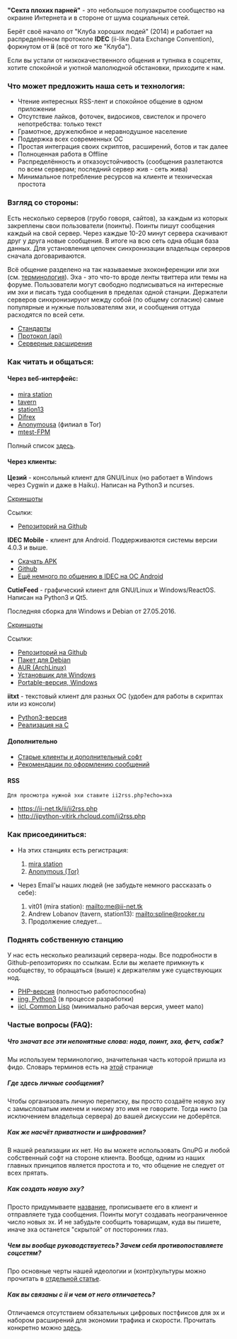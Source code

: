 **"Секта плохих парней"** - это небольшое полузакрытое сообщество на окраине Интернета и в стороне от шума социальных сетей.

Берёт своё начало от "Клуба хороших людей" (2014) и работает на распределённом протоколе **IDEC** (ii-like Data Exchange Convention), форкнутом от **ii** (всё от того же "Клуба").

Если вы устали от низкокачественного общения и тупняка в соцсетях, хотите спокойной и уютной малолюдной обстановки, приходите к нам.

### Что может предложить наша сеть и технология:

* Чтение интересных RSS-лент и спокойное общение в одном приложении
* Отсутствие лайков, фоточек, видосиков, свистелок и прочего непотребства: только текст
* Грамотное, дружелюбное и неравнодушное население
* Поддержка всех современных ОС
* Простая интеграция своих скриптов, расширений, ботов и так далее
* Полноценная работа в Offline
* Распределённость и отказоустойчивость (сообщения разлетаются по всем серверам; последний сервер жив - сеть жива)
* Минимальное потребление ресурсов на клиенте и техническая простота

### Взгляд со стороны:

Есть несколько серверов (грубо говоря, сайтов), за каждым из которых закреплены свои пользователи (поинты). Поинты пишут сообщения каждый на свой сервер. Через каждые 10-20 минут сервера скачивают друг у друга новые сообщения. В итоге на всю сеть одна общая база данных. Для установления цепочек синхронизации владельцы серверов сначала договариваются.

Всё общение разделено на так называемые эхоконференции или эхи (см. [терминология](terminology.md)). Эха - это что-то вроде ленты твиттера или темы на форуме. Пользователи могут свободно подписываться на интересные им эхи и писать туда сообщения в пределах одной станции. Держатели серверов синхронизируют между собой (по общему согласию) самые популярные и нужные пользователям эхи, и сообщения оттуда расходятся по всей сети.

* [Стандарты](standarts.md)
* [Протокол (api)](protocol.md)
* [Серверные расширения](extensions.md)

### Как читать и общаться:

#### Через веб-интерфейс:
* [mira station](https://ii-net.tk/ii/ii-web.php)
* [tavern](http://idec.spline-online.tk/)
* [station13](http://spline.rooker.ru/ii/)
* [Difrex](http://ii.difrex.ru/)
* [Anonymousa](http://mtgbjhifvi4sl773.onion/) (филиал в Tor)
* [mtest-FPM](http://iipython-vitirk.rhcloud.com/)

Полный список [здесь](full-stations.md).

#### Через клиенты:

**Цезий** - консольный клиент для GNU/Linux (но работает в Windows через Cygwin и даже в Haiku). Написан на Python3 и ncurses.

[Скриншоты](caesium-screens.md)

Ссылки:
* [Репозиторий на Github](https://github.com/spline1986/caesium)

**IDEC Mobile** - клиент для Android. Поддерживаются системы версии 4.0.3 и выше.
* [Скачать APK](https://ii-net.tk/ii/files/app-debug.apk)
* [Github](https://github.com/vit1-irk/idec-mobile)
* [Ещё немного по общению в IDEC на ОС Android](android.md)


**CutieFeed** - графический клиент для GNU/Linux и Windows/ReactOS. Написан на Python3 и Qt5.

Последняя сборка для Windows и Debian от 27.05.2016.

[Скриншоты](qt-client-screens.md)

Ссылки:
* [Репозиторий на Github](https://github.com/vit1-irk/cutiefeed)
* [Пакет для Debian](https://ii-net.tk/files/cutiefeed.deb)
* [AUR (ArchLinux)](https://aur.archlinux.org/packages/cutiefeed)
* [Установщик для Windows](https://ii-net.tk/files/cutiefeed_setup.exe)
* [Portable-версия, Windows](https://ii-net.tk/files/cutiefeed-portable.zip)

**iitxt** - текстовый клиент для разных ОС (удобен для работы в скриптах или из консоли)
* [Python3-версия](https://github.com/spline1986/iitxt)
* [Реализация на С](https://github.com/vit1-irk/iitxt-c)

#### Дополнительно

* [Старые клиенты и дополнительный софт](old-other-soft.md)
* [Рекомендации по оформлению сообщений](text-decoration.md)

#### RSS
`Для просмотра нужной эхи ставите ii2rss.php?echo=эха`

* <https://ii-net.tk/ii/ii2rss.php>
* <http://iipython-vitirk.rhcloud.com/ii2rss.php>

### Как присоединиться:

* На этих станциях есть регистрация:
	1. [mira station](https://ii-net.tk/ii/register.php)
	2. [Anonymous (Tor)](http://mtgbjhifvi4sl773.onion/reg)

* Через Email'ы наших людей (не забудьте немного рассказать о себе):
	1. vit01 (mira station): <mailto:me@ii-net.tk>
	2. Andrew Lobanov (tavern, station13): <mailto:spline@rooker.ru>
	3. Продолжение следует...

### Поднять собственную станцию

У нас есть несколько реализаций сервера-ноды. Все подробности в Github-репозиториях по ссылкам. Если вы желаете примкнуть к сообществу, то обращаться (выше) к держателям уже существующих нод.

* [PHP-версия](https://github.com/vit1-irk/ii-php) (полностью работоспособна)
* [iing, Python3](https://github.com/spline1986/iing) (в процессе разработки)
* [iicl, Common Lisp](https://github.com/spline1986/iicl) (минимально рабочая версия, умеет мало)

### Частые вопросы (FAQ):

##### Что значат все эти непонятные слова: нода, поинт, эха, фетч, сабж?
Мы используем терминологию, значительная часть которой пришла из фидо. Словарь терминов есть на [этой](terminology.md) странице

##### Где здесь личные сообщения?
Чтобы организовать личную переписку, вы просто создаёте новую эху с замысловатым именем и никому это имя не говорите. Тогда никто (за исключением владельца сервера) до вашей дискуссии не доберётся.

##### Как же насчёт приватности и шифрования?
В нашей реализации их нет. Но вы можете использовать GnuPG и любой собственный софт на стороне клиента. Вообще, одним из наших главных принципов является простота и то, что общение не следует от всех прятать.

##### Как создать новую эху?
Просто придумываете [название](standarts.md), прописываете его в клиент и отправляете туда сообщения. Поинты могут создавать неограниченное число новых эх. И не забудьте сообщить товарищам, куда вы пишете, иначе эха останется "скрытой" от посторонних глаз.

##### Чем вы вообще руководствуетесь? Зачем себя противопоставляете соцсетям?
Про основные черты нашей идеологии и (контр)культуры можно прочитать в [отдельной статье](social.md).

##### Как вы связаны с ii и чем от него отличаетесь?
Отличаемся отсутствием обязательных цифровых постфиксов для эх и набором расширений для экономии трафика и скорости. Прочитать конкретно можно [здесь](iibonds.md).
